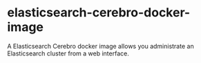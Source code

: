 # elasticsearch-cerebro-docker-image
A Elasticsearch Cerebro docker image allows you administrate an Elasticsearch cluster from a web interface.